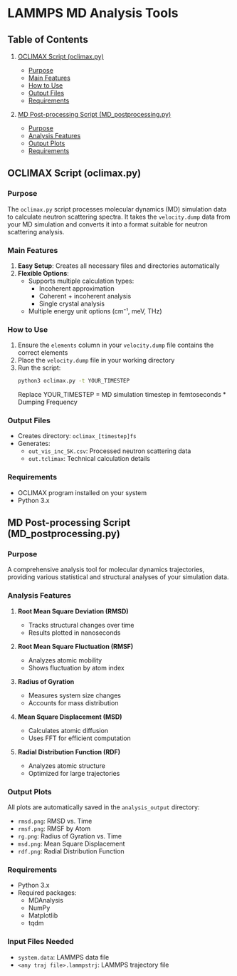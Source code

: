 # LAMMPS MD Analysis Tools

## Table of Contents
1. [OCLIMAX Script (oclimax.py)](#oclimax-script-oclimaxpy)
   - [Purpose](#purpose)
   - [Main Features](#main-features)
   - [How to Use](#how-to-use)
   - [Output Files](#output-files)
   - [Requirements](#requirements)

2. [MD Post-processing Script (MD_postprocessing.py)](#md-post-processing-script-md_postprocessingpy)
   - [Purpose](#purpose-1)
   - [Analysis Features](#analysis-features)
   - [Output Plots](#output-plots)
   - [Requirements](#requirements-1)

## OCLIMAX Script (oclimax.py)

### Purpose
The `oclimax.py` script processes molecular dynamics (MD) simulation data to calculate neutron scattering spectra. It takes the `velocity.dump` data from your MD simulation and converts it into a format suitable for neutron scattering analysis.

### Main Features
1. **Easy Setup**: Creates all necessary files and directories automatically
2. **Flexible Options**: 
   - Supports multiple calculation types:
     - Incoherent approximation
     - Coherent + incoherent analysis
     - Single crystal analysis
   - Multiple energy unit options (cm⁻¹, meV, THz)
   
### How to Use
1. Ensure the `elements` column in your `velocity.dump` file contains the correct elements
2. Place the `velocity.dump` file in your working directory
3. Run the script:
   ```bash
   python3 oclimax.py -t YOUR_TIMESTEP
   ```
   Replace YOUR_TIMESTEP = MD simulation timestep in femtoseconds * Dumping Frequency

### Output Files
- Creates directory: `oclimax_[timestep]fs`
- Generates:
  - `out_vis_inc_5K.csv`: Processed neutron scattering data
  - `out.tclimax`: Technical calculation details

### Requirements
- OCLIMAX program installed on your system
- Python 3.x

## MD Post-processing Script (MD_postprocessing.py)

### Purpose
A comprehensive analysis tool for molecular dynamics trajectories, providing various statistical and structural analyses of your simulation data.

### Analysis Features
1. **Root Mean Square Deviation (RMSD)**
   - Tracks structural changes over time
   - Results plotted in nanoseconds

2. **Root Mean Square Fluctuation (RMSF)**
   - Analyzes atomic mobility
   - Shows fluctuation by atom index

3. **Radius of Gyration**
   - Measures system size changes
   - Accounts for mass distribution

4. **Mean Square Displacement (MSD)**
   - Calculates atomic diffusion
   - Uses FFT for efficient computation

5. **Radial Distribution Function (RDF)**
   - Analyzes atomic structure
   - Optimized for large trajectories

### Output Plots
All plots are automatically saved in the `analysis_output` directory:
- `rmsd.png`: RMSD vs. Time
- `rmsf.png`: RMSF by Atom
- `rg.png`: Radius of Gyration vs. Time
- `msd.png`: Mean Square Displacement
- `rdf.png`: Radial Distribution Function

### Requirements
- Python 3.x
- Required packages:
  - MDAnalysis
  - NumPy
  - Matplotlib
  - tqdm

### Input Files Needed
- `system.data`: LAMMPS data file
- `<any traj file>.lammpstrj`: LAMMPS trajectory file